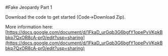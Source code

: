 #Fake Jeopardy Part 1

Download the code to get started (Code->Download Zip).

More information here: [https://docs.google.com/document/d/1FkaD_urGqb3G6bgfY1opePvVKpkBbkp7QxOR8cA-pr0/edit?usp=sharing](https://docs.google.com/document/d/1FkaD_urGqb3G6bgfY1opePvVKpkBbkp7QxOR8cA-pr0/edit?usp=sharing)
